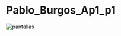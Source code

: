 ﻿# Pablo_Burgos_Ap1_p1
![pantallas](https://user-images.githubusercontent.com/97201832/153289608-ff028cd7-a5c8-4ceb-89e8-665957accf0f.png)
